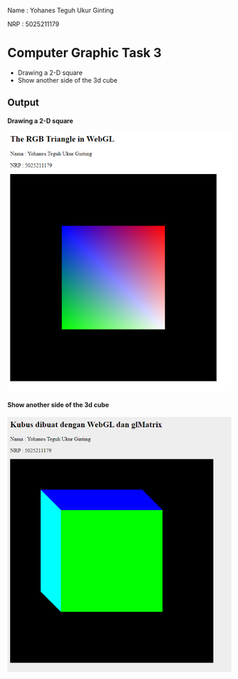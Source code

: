 Name : Yohanes Teguh Ukur Ginting

NRP : 5025211179

# Computer Graphic Task 3
- Drawing a 2-D square
- Show another side of the 3d cube


## Output
#### Drawing a 2-D square
![2dsquare](images/2d-square.png)


#### Show another side of the 3d cube
![3dcube](images/3dcube.png)
